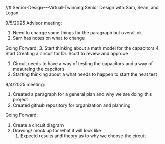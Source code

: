 //# Senior-Design---Virtual-Twinning
Senior Design with Sam, Sean, and Logan:

9/5/2025 Advisor meeting:
1. Need to change some things for the paragraph but overall ok
  1. Sam has notes on what to change

Going Forward:
3. Start thinking about a math model for the capacitors
4. Start Creating a circuit for Dr. Scott to review and approve
   1. Circuit needs to have a way of testing the capacitors and a way of mesureing the capcitors
5. Starting thinking about a what needs to happen to start the heat test



9/4/2025 meeting:
1. Created a paragraph for a general plan and why we are doing this project
2. Created github repository for organization and planning
   
Going Forward:
1. Create a circuit diagram
2. Drawing/ mock up for what it will look like
   1. Expectd results and theory as to why we choose the circuit
